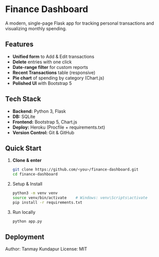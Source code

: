 # Finance Dashboard

A modern, single-page Flask app for tracking personal transactions and visualizing monthly spending.

## Features
- **Unified form** to Add & Edit transactions  
- **Delete** entries with one click  
- **Date-range filter** for custom reports  
- **Recent Transactions** table (responsive)  
- **Pie chart** of spending by category (Chart.js)  
- **Polished UI** with Bootstrap 5

## Tech Stack
- **Backend:** Python 3, Flask  
- **DB:** SQLite  
- **Frontend:** Bootstrap 5, Chart.js  
- **Deploy:** Heroku (Procfile + requirements.txt)  
- **Version Control:** Git & GitHub

## Quick Start
1. **Clone & enter**  
   ```bash
   git clone https://github.com/<you>/finance-dashboard.git
   cd finance-dashboard
2. Setup & Install
   ```bash
   python3 -m venv venv
   source venv/bin/activate    # Windows: venv\Scripts\activate
   pip install -r requirements.txt
4. Run locally
   ```bash
   python app.py

## Deployment

Author: Tanmay Kundapur
License: MIT
